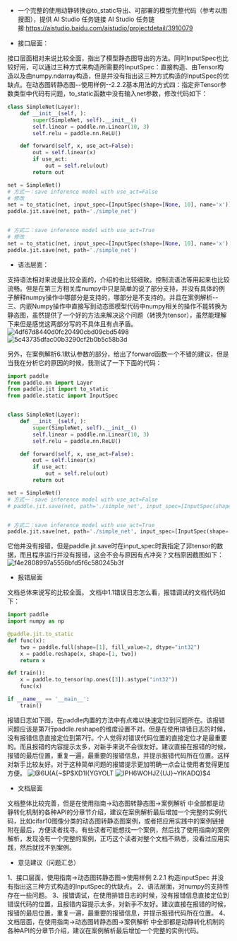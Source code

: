 - 一个完整的使用动静转换@to_static导出、可部署的模型完整代码（参考以图搜图），提供 AI Studio 任务链接
AI Studio 任务链接:https://aistudio.baidu.com/aistudio/projectdetail/3910079

- 接口层面：

接口层面相对来说比较全面，指出了模型静态图导出的方法。同时InputSpec也比较好用，可以通过三种方式来构造所需要的InputSpec：直接构造、由Tensor构造以及由numpy.ndarray构造，但是并没有指出这三种方式构造的InputSpec的优缺点。在动态图转静态图--使用样例--2.2.2基本用法的方式四：指定非Tensor参数类型中代码有问题，to_static函数中没有输入net参数，修改代码如下：

```python
class SimpleNet(Layer):
    def __init__(self, ):
        super(SimpleNet, self).__init__()
        self.linear = paddle.nn.Linear(10, 3)
        self.relu = paddle.nn.ReLU()

    def forward(self, x, use_act=False):
        out = self.linear(x)
        if use_act:
            out = self.relu(out)
        return out

net = SimpleNet()
# 方式一：save inference model with use_act=False
# 修改
net = to_static(net, input_spec=[InputSpec(shape=[None, 10], name='x')])
paddle.jit.save(net, path='./simple_net')


# 方式二：save inference model with use_act=True
# 修改
net = to_static(net, input_spec=[InputSpec(shape=[None, 10], name='x'), True])
paddle.jit.save(net, path='./simple_net')
```
- 语法层面：

支持语法相对来说是比较全面的，介绍的也比较细致。控制流语法等用起来也比较流畅。但是在第三方相关库numpy中只是简单的说了部分支持，并没有具体的例子解释numpy操作中哪部分是支持的，哪部分是不支持的。并且在案例解析--三、内嵌Numpy操作中直接写到动态图模型代码中numpy相关的操作不能转换为静态图，虽然提供了一个好的方法来解决这个问题（转换为tensor），虽然能理解下来但是感觉这两部分写的不具体且有点矛盾。
![4df67d8440d0fc20490cbd09cbd5498](https://user-images.githubusercontent.com/102226413/165878773-640e73c2-d343-4fb2-8d6b-af3947d9c6bb.png)
![5c43735dfac00b3290cf2b0b5c58b3d](https://user-images.githubusercontent.com/102226413/165878786-ed404b8c-ab03-43a7-9b15-9dc56dc44635.png)


另外，在案例解析6.1默认参数的部分，给出了forward函数一个不错的建议，但是当我在分析它的原因的时候，我测试了一下下面的代码：


```python
import paddle
from paddle.nn import Layer
from paddle.jit import to_static
from paddle.static import InputSpec


class SimpleNet(Layer):
    def __init__(self, ):
        super(SimpleNet, self).__init__()
        self.linear = paddle.nn.Linear(10, 3)
        self.relu = paddle.nn.ReLU()

    def forward(self, x, use_act=False):
        out = self.linear(x)
        if use_act:
            out = self.relu(out)
        return out

net = SimpleNet()
# 方式一：save inference model with use_act=False
# paddle.jit.save(net, path='./simple_net', input_spec=[InputSpec(shape=[None, 10], name='x')])


# 方式二：save inference model with use_act=True
paddle.jit.save(net, path='./simple_net', input_spec=[InputSpec(shape=[None, 10], name='x'), True])

```
它他并没有报错，但是paddle.jit.save时在input_spec时我指定了非tensor的数据，而且程序运行并没有报错，这会不会与原因有点冲突？文档原因截图如下：
![f4e2808997a5556bfd5f6c580245b3f](https://user-images.githubusercontent.com/102226413/165878738-61ed378a-67cb-4d0e-93b8-aba8e7b6fe13.png)



- 报错层面

文档总体来说写的比较全面。
文档中1.1错误日志怎么看，报错调试的文档代码如下：
```python
import paddle
import numpy as np

@paddle.jit.to_static
def func(x):
    two = paddle.full(shape=[1], fill_value=2, dtype="int32")
    x = paddle.reshape(x, shape=[1, two])
    return x

def train():
    x = paddle.to_tensor(np.ones([3]).astype("int32"))
    func(x)

if __name__ == '__main__':
    train()

```
报错日志如下图，在paddle内置的方法中有点难以快速定位到问题所在。该报错问题应该是第7行paddle.reshape的维度设置不对。但是在使用排错日志的时候，没有报错信息直接定位到第7行。个人觉得对错误代码位置的直接定位才是最重要的。而且报错的内容提示太多，对新手来说不会很友好。建议直接在报错的时候，报错的最后位置，重复一遍，最重要的报错信息，并提示报错代码所在位置。这样对新手比较友好。对于这种简单问题的报错提示更加明确一点会让使用者觉得更加方便。
![@6U(A`{~$P$`XD1I{YGYOLT](https://user-images.githubusercontent.com/102226413/165878813-ec7a90b6-518b-4a2c-ae68-8a92572ff96a.png)
![)PH6WOHJZ{UJ}~YIKADQ)$4](https://user-images.githubusercontent.com/102226413/165878824-4d3dfe4f-3dea-447d-86fe-5d57c0937246.png)



- 文档层面

文档整体比较完善，但是在使用指南->动态图转静态图->案例解析 中全部都是动静转化机制的各种API的分章节介绍，建议在案例解析最后增加一个完整的实例代码，比如cifar10图像分类的动态图转静态图案例，或者把应用实践中的案例链接附在最后，方便读者找寻。有些读者可能想找一个案例，然后找了使用指南的案例解析，发现没有一个完整的案例，正巧这个读者对整个文档不熟悉，没看过应用实践，然后就找不到案例。


- 意见建议（问题汇总）

1、接口层面，使用指南->动态图转静态图->使用样例 2.2.1 构造inputSpec 并没有指出这三种方式构造的InputSpec的优缺点。
2、语法层面，对numpy的支持性存在一些问题。
3、报错调试，在使用排错日志的时候，没有报错信息直接定位到错误代码的位置，且报错内容提示太多，对新手不友好。建议直接在报错的时候，报错的最后位置，重复一遍，最重要的报错信息，并提示报错代码所在位置。
4、文档层面，在使用指南->动态图转静态图->案例解析 中全部都是动静转化机制的各种API的分章节介绍，建议在案例解析最后增加一个完整的实例代码。
